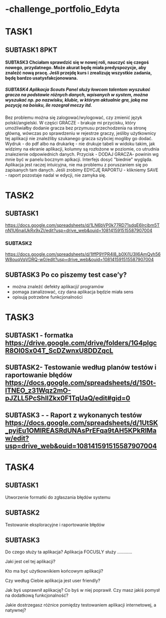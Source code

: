 # -challenge_portfolio_Edyta
# TASK1
## SUBTASK1 8PKT
#### SUBTASK3 Chciałam sprawdzić się w nowej roli, nauczyć się czegoś nowego, przydatnego. Może akurat będę miała predyspozycje, aby znaleźć nową pracę. Jeśli przejdę kurs i zrealizuję wszystkie zadania, będę bardzo usatysfakcjonowana.
##### SUBTASK4 Aplikacja **Scouts Panel** służy łowcom talentom wyszukać gracza na podstawie różnych danych, wpisanych w system, można wyszukać np. po nazwisku, klubie, w którym aktualnie gra, jaką ma pozycję na boisku, ile rozegrał meczy itd. 
Bez problemu można się zalogować/wylogować, czy zmienić język polski/angielski. W części GRACZE - brakuje mi przycisku, który umożliwiałby dodanie gracza bez przymusu przechodzenia na stronę główną, wówczas po sprawdzeniu w rejestrze graczy, jeśliby użytkownicy tej aplikacji nie znaleźliby szukanego gracza szybciej mogliby go dodać. Wydruk - do pdf albo na drukarkę -   nie drukuje tabeli w widoku takim, jak widzimy na ekranie aplikacji, kolumny są rozłożone w poziomie, co utrudnia znalezienie odpowiednich danych. Przycisk - DODAJ GRACZA- powinin wg mnie być w panelu bocznym aplkacji. Interfejs dosyć "biednie" wygląda. Aplikacja jest raczej intuicyjna, nie ma problemu z poruszaniem się po zapisanych tam danych. 
Jeśli zrobimy EDYCJĘ RAPORTU - klikniemy SAVE - raport pozostaje nadal w edycji, nie zamyka się. 

# TASK2
## SUBTASK1  
https://docs.google.com/spreadsheets/d/1LN6bVP0k77RD71sdqE6Ircibm5TnN1U6naiUkRx9xZI/edit?usp=drive_web&ouid=108141591515587907004

### SUBTASK2
https://docs.google.com/spreadsheets/d/1IffP9YPR4l8_b0Xi1U3ll6AmQyh56W8ouqVqVDRQ-w0/edit?usp=drive_web&ouid=108141591515587907004

## SUBTASK3  Po co piszemy test case’y?
- można znaleźć defekty aplikacji/ programów 
- pomaga zanalizować, czy dana aplikacja będzie miała sens 
- opisują potrzebne funkcjonalności 


# TASK3

## SUBTASK1 - formatka   https://drive.google.com/drive/folders/1G4pIgcR8Ol0Sx04T_ScDZwnxU8DDZqcL

## SUBTASK2- Testowanie według planów testów i raportowanie błędów   https://docs.google.com/spreadsheets/d/1S0t-lTNEO_z31Wqz2mO-pJZLL5PcShIIZkx0F1TqUaQ/edit#gid=0

## SUBTASK3 - - Raport z wykonanych testów   https://docs.google.com/spreadsheets/d/1UtSK_pyiEu1OMlREASRdUNAsPrEFqa9tAH5KPkRlMaw/edit?usp=drive_web&ouid=108141591515587907004



# TASK4

## SUBTASK1
Utworzenie formatki do zgłaszania błędów systemu

## SUBTASK2 
Testowanie eksploracyjne i raportowanie błędów

## SUBTASK3
Do czego służy ta aplikacja?
Aplikacja FOCUSLY służy ............

Jaki jest cel tej aplikacji?

Kto ma być użytkownikiem końcowym aplikacji?

Czy według Ciebie aplikacja jest user friendly?

Jak byś usprawnił aplikację? Co byś w niej poprawił. Czy masz jakiś pomysł na dodatkową funkcjonalność? 

Jakie dostrzegasz różnice pomiędzy testowaniem aplikacji internetowej, a natywnej?

